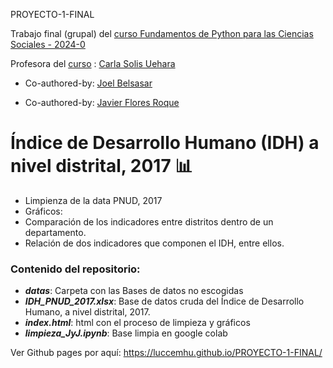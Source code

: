 PROYECTO-1-FINAL
 
Trabajo final (grupal) del [curso Fundamentos de Python para las Ciencias Sociales - 2024-0](https://github.com/luccemhu/python_para_las_ccss)

Profesora del [curso](https://github.com/ccsuehara/python_para_las_ccss) : [Carla Solis Uehara](https://github.com/ccsuehara)

-  Co-authored-by: [Joel Belsasar](https://github.com/luccemhu)

-  Co-authored-by: [Javier Flores Roque](https://github.com/javi902)


# Índice de Desarrollo Humano (IDH) a nivel distrital, 2017 :bar_chart:

- Limpienza de la data PNUD, 2017
- Gráficos: 
-  Comparación de los indicadores entre distritos dentro de un departamento.  
-  Relación de dos indicadores que componen el IDH, entre ellos.  

### Contenido del repositorio:

- ***datas***: Carpeta con las Bases de datos no escogidas 
- ***IDH_PNUD_2017.xlsx***: Base de datos cruda del Índice de Desarrollo Humano, a nivel distrital, 2017.
- ***index.html***: html con el proceso de limpieza y gráficos 
- ***limpieza_JyJ.ipynb***: Base limpia en google colab

Ver Github pages por aquí: <https://luccemhu.github.io/PROYECTO-1-FINAL/>
